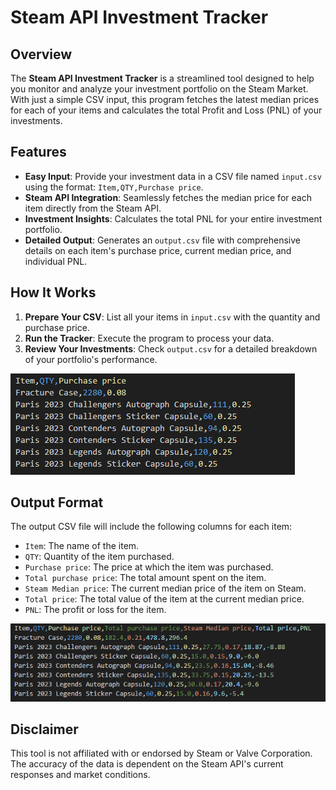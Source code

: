 # Steam API Investment Tracker

## Overview
The **Steam API Investment Tracker** is a streamlined tool designed to help you monitor and analyze your investment portfolio on the Steam Market. With just a simple CSV input, this program fetches the latest median prices for each of your items and calculates the total Profit and Loss (PNL) of your investments.

## Features
- **Easy Input**: Provide your investment data in a CSV file named `input.csv` using the format: `Item,QTY,Purchase price`.
- **Steam API Integration**: Seamlessly fetches the median price for each item directly from the Steam API.
- **Investment Insights**: Calculates the total PNL for your entire investment portfolio.
- **Detailed Output**: Generates an `output.csv` file with comprehensive details on each item's purchase price, current median price, and individual PNL.

## How It Works
1. **Prepare Your CSV**: List all your items in `input.csv` with the quantity and purchase price.
2. **Run the Tracker**: Execute the program to process your data.
3. **Review Your Investments**: Check `output.csv` for a detailed breakdown of your portfolio's performance.
   
![Input Image](input.PNG)

## Output Format
The output CSV file will include the following columns for each item:
- `Item`: The name of the item.
- `QTY`: Quantity of the item purchased.
- `Purchase price`: The price at which the item was purchased.
- `Total purchase price`: The total amount spent on the item.
- `Steam Median price`: The current median price of the item on Steam.
- `Total price`: The total value of the item at the current median price.
- `PNL`: The profit or loss for the item.
  
![Output Image](output.PNG)

## Disclaimer
This tool is not affiliated with or endorsed by Steam or Valve Corporation. The accuracy of the data is dependent on the Steam API's current responses and market conditions.
